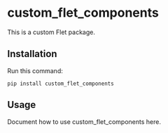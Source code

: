 # custom_flet_components

This is a custom Flet package.

## Installation

Run this command:

    pip install custom_flet_components

## Usage

Document how to use custom_flet_components here.
